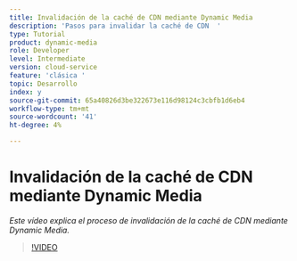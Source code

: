 ```yaml
---
title: Invalidación de la caché de CDN mediante Dynamic Media
description: 'Pasos para invalidar la caché de CDN  '
type: Tutorial
product: dynamic-media
role: Developer
level: Intermediate
version: cloud-service
feature: 'clásica '
topic: Desarrollo
index: y
source-git-commit: 65a40826d3be322673e116d98124c3cbfb1d6eb4
workflow-type: tm+mt
source-wordcount: '41'
ht-degree: 4%

---
```



# Invalidación de la caché de CDN mediante Dynamic Media

*Este vídeo explica el proceso de invalidación de la caché de CDN mediante Dynamic Media.*

>[!VIDEO](https://video.tv.adobe.com/v/335457?quality=9&learn=on)
